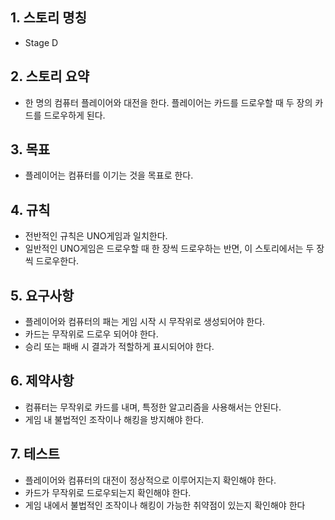 ## 1. 스토리 명칭
* Stage D

## 2. 스토리 요약
* 한 명의 컴퓨터 플레이어와 대전을 한다. 플레이어는 카드를 드로우할 때 두 장의 카드를 드로우하게 된다.

## 3. 목표
* 플레이어는 컴퓨터를 이기는 것을 목표로 한다.

## 4. 규칙
* 전반적인 규칙은 UNO게임과 일치한다.
* 일반적인 UNO게임은 드로우할 때 한 장씩 드로우하는 반면, 이 스토리에서는 두 장씩 드로우한다.

## 5. 요구사항
* 플레이어와 컴퓨터의 패는 게임 시작 시 무작위로 생성되어야 한다.
* 카드는 무작위로 드로우 되어야 한다.
* 승리 또는 패배 시 결과가 적할하게 표시되어야 한다.

## 6. 제약사항
* 컴퓨터는 무작위로 카드를 내며, 특정한 알고리즘을 사용해서는 안된다.
* 게임 내 불법적인 조작이나 해킹을 방지해야 한다.

## 7. 테스트
* 플레이어와 컴퓨터의 대전이 정상적으로 이루어지는지 확인해야 한다.
* 카드가 무작위로 드로우되는지 확인해야 한다.
* 게임 내에서 불법적인 조작이나 해킹이 가능한 취약점이 있는지 확인해야 한다